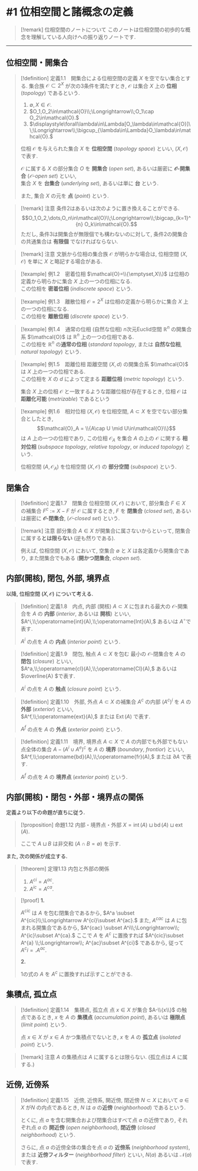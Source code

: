# #1 位相空間と諸概念の定義

> [!remark] 位相空間のノートについて
> このノートは位相空間の初歩的な概念を理解している人向けへの振り返りノートです.

---

## 位相空間・開集合

> [!definition] 定義1.1&emsp;開集合による位相空間の定義
> $X$ を空でない集合とする.
> 集合族 $\mathcal{O}\subset 2^X$ が次の3条件を満たすとき, $\mathcal{O}$ は集合 $X$ 上の **位相** (*topology*) であるという.
>
> 1. $\emptyset,X\in\mathcal{O}.$
> 1. $O_1,O_2\in\mathcal{O}\\;\Longrightarrow\\;O_1\cap O_2\in\mathcal{O}.$
> 1. $\displaystyle\forall\lambda\in\Lambda[O_\lambda\in\mathcal{O}]\\;\Longrightarrow\\;\bigcup_{\lambda\in\Lambda}O_\lambda\in\mathcal{O}.$
>
> 位相 $\mathcal{O}$ を与えられた集合 $X$  を **位相空間** (*topology space*) といい, $(X, \mathcal{O})$ で表す.
>
> $\mathcal{O}$ に属する $X$ の部分集合 $O$ を **開集合** (*open set*), あるいは厳密に **$\mathcal{O}$-開集合** (*$\mathcal{O}$-open set*) といい,  
> 集合 $X$ を **台集合** (*underlying set*), あるいは単に **台** という.  
>
> また, 集合 $X$ の元を **点** (*point*) という.

> [!remark] 注意
> 条件2はあるいは次のように置き換えることができる.
> $$O_1,O_2,\dots,O_n\in\mathcal{O}\\;\Longrightarrow\\;\bigcap_{k=1}^{n} O_k\in\mathcal{O}.$$
> ただし, 条件3は開集合が無限個でも構わないのに対して, 条件2の開集合の共通集合は **有限個** でなければならない.

> [!remark] 注意
> 文脈から位相の集合族 $\mathcal{O}$ が明らかな場合は, 位相空間 $(X,\mathcal{O})$ を単に $X$ と略記する場合がある.


> [!example] 例1.2&emsp;密着位相
> $\mathcal{O}=\\{\emptyset,X\\}$ は位相の定義から明らかに集合 $X$ 上の一つの位相になる.  
> この位相を **密着位相** (*indiscrete space*) という.

> [!example] 例1.3&emsp;離散位相
> $\mathcal{O}=2^X$ は位相の定義から明らかに集合 $X$ 上の一つの位相になる.  
> この位相を **離散位相** (*discrete space*) という.

> [!example] 例1.4&emsp;通常の位相 (自然な位相)
> $n$次元Euclid空間 $\mathbb{R}^n$ の開集合系 $\\mathcal{O}$ は $\mathbb{R}^n$ 上の一つの位相である.  
> この位相を $\mathbb{R}^n$ の**通常の位相** (*standard topology*, または **自然な位相**, *natural topology*) という.

> [!example] 例1.5&emsp;距離位相
> 距離空間 $(X, d)$ の開集合系 $\\mathcal{O}$ は $X$ 上の一つの位相である.  
> この位相を $X$ の $d$ によって定まる **距離位相** (*metric topology*) という.
>
> 集合 $X$ 上の位相 $\mathcal{O}$ と一致するような距離位相が存在するとき, 位相 $\mathcal{O}$ は **距離化可能** (*metrizable*) であるという

> [!example] 例1.6&emsp;相対位相
> $(X,\mathcal{O})$ を位相空間, $A\subset X$ を空でない部分集合としたとき, 
> $$\mathcal{O}_A = \\{A\cap U \mid U\in\mathcal{O}\\}$$
> は $A$ 上の一つの位相であり, この位相 $\mathcal{O}_A$ を集合 $A$ の上の $\mathcal{O}$ に関する **相対位相** (*subspace topology*, *relative topology*, or *induced topology*) という.
> 
> 位相空間 $(A, \mathcal{O}_A)$ を位相空間 $(X, \mathcal{O})$ の **部分空間** (*subspace*) という.


## 閉集合

> [!definition] 定義1.7&emsp;閉集合
> 位相空間 $(X, \mathcal{O})$ において, 部分集合 $F\in X$ の補集合 $F^c:=X-F$ が $\mathcal{O}$ に属するとき, 
> $F$ を **閉集合** (*closed set*), あるいは厳密に **$\mathcal{O}$-閉集合**, (*$\mathcal{O}$-closed set*) という.

> [!remark] 注意
> 部分集合 $A\in X$ が開集合に属さないからといって, 閉集合に属する**とは限らない** (逆も然りである).
> 
> 例えば, 位相空間 $(X, \mathcal{O})$ において, 空集合 $\emptyset$ と $X$ は各定義から開集合であり, また閉集合でもある (**開かつ閉集合**, *clopen set*).



##  内部(開核), 閉包, 外部, 境界点

以降, 位相空間 $(X,\mathcal{O})$ について考える.

> [!definition] 定義1.8&emsp;内点, 内部 (開核)
> $A\subset X$ に包まれる最大の $\mathcal{O}$-開集合を $A$ の **内部** (*interior*, あるいは **開核**) といい,
> $A^i,\\;\operatorname{int}(A),\\;\operatorname{Int}(A),$  あるいは $A^\circ$で表す.  
> 
> $A^i$ の点を $A$ の **内点** (*interior point*) という.

> [!definition] 定義1.9&emsp;閉包, 触点
> $A\subset X$ を包む 最小の $\mathcal{O}$-閉集合を $A$ の **閉包** (*closure*) といい,  
> $A^a,\\;\operatorname{cl}(A),\\;\operatorname{Cl}(A),$ あるいは $\overline{A} $で表す.
>   
> $A^i$ の点を $A$ の **触点** (*closure point*) という.

> [!definition] 定義1.10&emsp;外部, 外点
> $A\subset X$ の補集合 $A^c$ の内部 $(A^c)^i$ を $A$ の **外部** (*exterior*) といい,   
> $A^f,\\;\operatorname{ext}(A),$ または $\operatorname{Ext}(A)$ で表す.
>  
> $A^f$ の点を $A$ の **外点** (*exterior point*) という.

> [!definition] 定義1.11&emsp;境界, 境界点
> $A\subset X$ で $A$ の内部でも外部でもない点全体の集合 $A-(A^i\cup A^e)^c$ を $A$ の **境界** (*boundary*, *frontior*) といい,  
> $A^f,\\;\operatorname{bd}(A),\\;\operatorname{fr}(A),$ または $\partial A$ で表す.
>  
> $A^f$ の点を $A$ の **境界点** (*exterior point*) という.

## 内部(開核)・閉包・外部・境界点の関係

定義より以下の命題が直ちに従う.

> [!proposition] 命題1.12 内部・境界点・外部
> $X = \operatorname{int}(A) \sqcup \operatorname{bd}(A) \sqcup \operatorname{ext}(A).$ 
> 
> ここで $A\sqcup B$ は非交和 ($A\cap B = \emptyset$) を示す.

また, 次の関係が成立する.

> [!theorem] 定理1.13 内包と外部の関係
> 1. $A^{ci} = A^{ac}.$
> 1. $A^{ic} = A^{ca}.$

> [!proof]
> **1.**
> 
> $A^{cic}$ は $A$ を包む閉集合であるから, $A^a \subset A^{cic}\\;\Longrightarrow A^{ci}\subset A^{ac}.$ 
> また, $A^{cac}$ は $A$ に包まれる開集合であるから, $A^{cac} \subset A^i\\;\Longrightarrow\\; A^{ic}\subset A^{ca}.$ 
> ここで $A$ を $A^c$ に置換すれば $A^{cic}\subset A^{a} \\;\Longrightarrow\\; A^{ac}\subset A^{ci}$ 
> であるから, 従って $A^ci = .A^{ac}.$
>
> **2.**
>
> 1の式の $A$ を $A^c$ に置換すれば示すことができる.

## 集積点, 孤立点

> [!definition] 定義1.14&emsp;集積点, 孤立点
> 点 $x\in X$ が集合 $A-\\{x\\}$ の触点であるとき, $x$ を $A$ の **集積点** (*accumulation point*), あるいは **極限点** (*limit point*) という.
>
> 点 $x\in X$ が $x\in A$ かつ集積点でないとき, $x$ を $A$ の **孤立点** (*isolated point*) という.

> [!remark] 注意
> $A$ の集積点は $A$ に属するとは限らない. (孤立点は $A$ に属する.)


## 近傍, 近傍系

> [!definition] 定義1.15&emsp;近傍, 近傍系, 開近傍, 閉近傍
> $N\subset X$ において $a\in X$ が$N$ の内点であるとき, $N$ は $a$ の**近傍** (*neighborhood*) であるという.
> 
> とくに, 点 $a$ を含む開集合および閉集合はすべて点 $a$ の近傍であり, それぞれ点 $a$ の **開近傍** (*open neighborhood*), **閉近傍** (*closed neighborhood*) という.
>
> さらに, 点 $a$ の近傍全体の集合を点 $a$ の **近傍系** (*neighborhood system*), または **近傍フィルター** (*neighborhood filter*) といい, $N(a)$ あるいは $\mathcal{N}(a)$ で表す.
